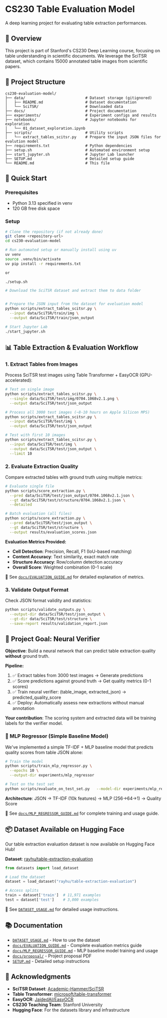 # CS230 Table Evaluation Model

A deep learning project for evaluating table extraction performances.

## 🎯 Overview

This project is part of Stanford's CS230 Deep Learning course, focusing on table understanding in scientific documents. We leverage the SciTSR dataset, which contains 15000 annotated table images from scientific papers.

## 📁 Project Structure

```
cs230-evaluation-model/
├── data/                           # Dataset storage (gitignored)
│   ├── README.md                   # Dataset documentation
│   └── SciTSR/                     # Downloaded data
├── docs/                           # Project documentation
├── experiments/                    # Experiment configs and results
├── notebooks/                      # Jupyter notebooks for exploration
│   └── 01_dataset_exploration.ipynb
├── scripts/                        # Utility scripts
│   └── extract_tables_scitsr.py    # Prepare the input JSON files for evalution model
├── requirements.txt                # Python dependencies
├── setup.sh                        # Automated environment setup
├── start_jupyter.sh                # Jupyter Lab launcher
├── SETUP.md                        # Detailed setup guide
└── README.md                       # This file
```

## 🚀 Quick Start

### Prerequisites

- Python 3.13 specified in venv
- 120 GB free disk space

### Setup

```bash
# Clone the repository (if not already done)
git clone <repository-url>
cd cs230-evaluation-model

# Run automated setup or manually install using uv
uv venv
source .venv/bin/activate
uv pip install -r requirements.txt

or

./setup.sh

# Download the SciTSR dataset and extract them to data folder


# Prepare the JSON input from the dataset for eveluation model
python scripts/extract_tables_scitsr.py \
  --input data/SciTSR/train/img \
  --output data/SciTSR/train/json_output

# Start Jupyter Lab
./start_jupyter.sh
```

## 📊 Table Extraction & Evaluation Workflow

### 1. Extract Tables from Images

Process SciTSR test images using Table Transformer + EasyOCR (GPU-accelerated):

```bash
# Test on single image
python scripts/extract_tables_scitsr.py \
  --single data/SciTSR/test/img/0704.1068v2.1.png \
  --output data/SciTSR/test/json_output

# Process all 3000 test images (~8-10 hours on Apple Silicon MPS)
python scripts/extract_tables_scitsr.py \
  --input data/SciTSR/test/img \
  --output data/SciTSR/test/json_output

# Test with first 10 images
python scripts/extract_tables_scitsr.py \
  --input data/SciTSR/test/img \
  --output data/SciTSR/test/json_output \
  --limit 10
```

### 2. Evaluate Extraction Quality

Compare extracted tables with ground truth using multiple metrics:

```bash
# Evaluate single file
python scripts/score_extraction.py \
  --pred data/SciTSR/test/json_output/0704.1068v2.1.json \
  --gt data/SciTSR/test/structure/0704.1068v2.1.json \
  --detailed

# Batch evaluation (all files)
python scripts/score_extraction.py \
  --pred data/SciTSR/test/json_output \
  --gt data/SciTSR/test/structure \
  --output results/evaluation_scores.json
```

**Evaluation Metrics Provided:**
- **Cell Detection**: Precision, Recall, F1 (IoU-based matching)
- **Content Accuracy**: Text similarity, exact match rate  
- **Structure Accuracy**: Row/column detection accuracy
- **Overall Score**: Weighted combination (0-1 scale)

📖 See [`docs/EVALUATION_GUIDE.md`](docs/EVALUATION_GUIDE.md) for detailed explanation of metrics.

### 3. Validate Output Format

Check JSON format validity and statistics:

```bash
python scripts/validate_outputs.py \
  --output-dir data/SciTSR/test/json_output \
  --gt-dir data/SciTSR/test/structure \
  --save-report results/validation_report.json
```

## 🎯 Project Goal: Neural Verifier

**Objective**: Build a neural network that can predict table extraction quality **without** ground truth.

**Pipeline:**
1. ✅ Extract tables from 3000 test images → Generate predictions
2. ✅ Score predictions against ground truth → Get quality metrics (0-1 scores)
3. ✅ Train neural verifier: (table_image, extracted_json) → predicted_quality_score
4. ✅ Deploy: Automatically assess new extractions without manual annotation

**Your contribution**: The scoring system and extracted data will be training labels for the verifier model.

### 🤖 MLP Regressor (Simple Baseline Model)

We've implemented a simple TF-IDF + MLP baseline model that predicts quality scores from table JSON alone:

```bash
# Train the model
python scripts/train_mlp_regressor.py \
  --epochs 10 \
  --output-dir experiments/mlp_regressor

# Test on the test set
python scripts/evaluate_on_test_set.py   --model-dir experiments/mlp_regressor   --output custom_results/evaluation.json   --plot-dir custom_results/plots
```

**Architecture**: JSON → TF-IDF (10k features) → MLP (256→64→1) → Quality Score

📖 See [`docs/MLP_REGRESSOR_GUIDE.md`](docs/MLP_REGRESSOR_GUIDE.md) for complete training and usage guide.

## 📦 Dataset Available on Hugging Face

Our table extraction evaluation dataset is now available on Hugging Face Hub!

**Dataset**: [rayhu/table-extraction-evaluation](https://huggingface.co/datasets/rayhu/table-extraction-evaluation)

```python
from datasets import load_dataset

# Load the dataset
dataset = load_dataset("rayhu/table-extraction-evaluation")

# Access splits
train = dataset['train']  # 11,971 examples
test = dataset['test']    # 3,000 examples
```

📖 See [`DATASET_USAGE.md`](DATASET_USAGE.md) for detailed usage instructions.

## 📚 Documentation

- [`DATASET_USAGE.md`](DATASET_USAGE.md) - How to use the dataset
- [`docs/EVALUATION_GUIDE.md`](docs/EVALUATION_GUIDE.md) - Complete evaluation metrics guide
- [`docs/MLP_REGRESSOR_GUIDE.md`](docs/MLP_REGRESSOR_GUIDE.md) - MLP baseline model training and usage
- [`docs/proposal/`](docs/proposal/) - Project proposal PDF
- [`SETUP.md`](SETUP.md) - Detailed setup instructions

## 🙏 Acknowledgments

- **SciTSR Dataset**: [Academic-Hammer/SciTSR](https://github.com/Academic-Hammer/SciTSR)
- **Table Transformer**: [microsoft/table-transformer](https://huggingface.co/microsoft/table-transformer-structure-recognition)
- **EasyOCR**: [JaidedAI/EasyOCR](https://github.com/JaidedAI/EasyOCR)
- **CS230 Teaching Team**: Stanford University
- **Hugging Face**: For the datasets library and infrastructure
